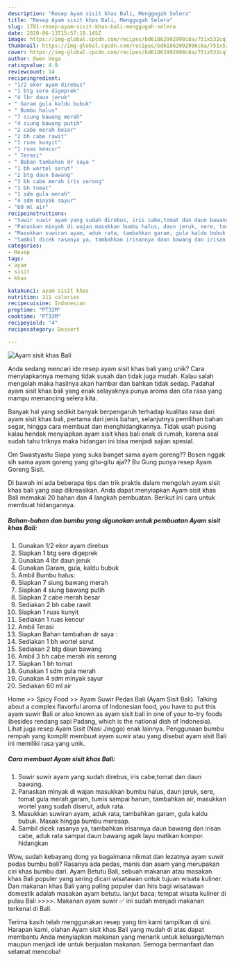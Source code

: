 ```yaml
---
description: "Resep Ayam sisit khas Bali, Menggugah Selera"
title: "Resep Ayam sisit khas Bali, Menggugah Selera"
slug: 1781-resep-ayam-sisit-khas-bali-menggugah-selera
date: 2020-06-13T15:57:19.145Z
image: https://img-global.cpcdn.com/recipes/bd61862992998c8a/751x532cq70/ayam-sisit-khas-bali-foto-resep-utama.jpg
thumbnail: https://img-global.cpcdn.com/recipes/bd61862992998c8a/751x532cq70/ayam-sisit-khas-bali-foto-resep-utama.jpg
cover: https://img-global.cpcdn.com/recipes/bd61862992998c8a/751x532cq70/ayam-sisit-khas-bali-foto-resep-utama.jpg
author: Owen Vega
ratingvalue: 4.9
reviewcount: 14
recipeingredient:
- "1/2 ekor ayam direbus"
- "1 btg sere digeprek"
- "4 lbr daun jeruk"
- " Garam gula kaldu bubuk"
- " Bumbu halus"
- "7 siung bawang merah"
- "4 siung bawang putih"
- "2 cabe merah besar"
- "2 bh cabe rawit"
- "1 ruas kunyit"
- "1 ruas kencur"
- " Terasi"
- " Bahan tambahan dr saya "
- "1 bh wortel serut"
- "2 btg daun bawang"
- "3 bh cabe merah iris serong"
- "1 bh tomat"
- "1 sdm gula merah"
- "4 sdm minyak sayur"
- "60 ml air"
recipeinstructions:
- "Suwir suwir ayam yang sudah direbus, iris cabe,tomat dan daun bawang."
- "Panaskan minyak di wajan masukkan bumbu halus, daun jeruk, sere, tomat gula merah,garam, tumis sampai harum, tambahkan air, masukkan wortel yang sudah diserut, aduk rata."
- "Masukkan suwiran ayam, aduk rata, tambahkan garam, gula kaldu bubuk. Masak hingga bumbu meresap."
- "Sambil dicek rasanya ya, tambahkan irisannya daun bawang dan irisan cabe, aduk rata sampai daun bawang agak layu matikan kompor. hidangkan"
categories:
- Resep
tags:
- ayam
- sisit
- khas

katakunci: ayam sisit khas 
nutrition: 211 calories
recipecuisine: Indonesian
preptime: "PT32M"
cooktime: "PT33M"
recipeyield: "4"
recipecategory: Dessert

---
```



![Ayam sisit khas Bali](https://img-global.cpcdn.com/recipes/bd61862992998c8a/751x532cq70/ayam-sisit-khas-bali-foto-resep-utama.jpg)

Anda sedang mencari ide resep ayam sisit khas bali yang unik? Cara menyiapkannya memang tidak susah dan tidak juga mudah. Kalau salah mengolah maka hasilnya akan hambar dan bahkan tidak sedap. Padahal ayam sisit khas bali yang enak selayaknya punya aroma dan cita rasa yang mampu memancing selera kita.

Banyak hal yang sedikit banyak berpengaruh terhadap kualitas rasa dari ayam sisit khas bali, pertama dari jenis bahan, selanjutnya pemilihan bahan segar, hingga cara membuat dan menghidangkannya. Tidak usah pusing kalau hendak menyiapkan ayam sisit khas bali enak di rumah, karena asal sudah tahu triknya maka hidangan ini bisa menjadi sajian spesial.

Om Swastyastu Siapa yang suka banget sama ayam goreng?? Bosen nggak sih sama ayam goreng yang gitu-gitu aja?? Bu Gung punya resep Ayam Goreng Sisit.


Di bawah ini ada beberapa tips dan trik praktis dalam mengolah ayam sisit khas bali yang siap dikreasikan. Anda dapat menyiapkan Ayam sisit khas Bali memakai 20 bahan dan 4 langkah pembuatan. Berikut ini cara untuk membuat hidangannya.

<!--inarticleads1-->

##### Bahan-bahan dan bumbu yang digunakan untuk pembuatan Ayam sisit khas Bali:

1. Gunakan 1/2 ekor ayam direbus
1. Siapkan 1 btg sere digeprek
1. Gunakan 4 lbr daun jeruk
1. Gunakan  Garam, gula, kaldu bubuk
1. Ambil  Bumbu halus:
1. Siapkan 7 siung bawang merah
1. Siapkan 4 siung bawang putih
1. Siapkan 2 cabe merah besar
1. Sediakan 2 bh cabe rawit
1. Siapkan 1 ruas kunyit
1. Sediakan 1 ruas kencur
1. Ambil  Terasi
1. Siapkan  Bahan tambahan dr saya :
1. Sediakan 1 bh wortel serut
1. Sediakan 2 btg daun bawang
1. Ambil 3 bh cabe merah iris serong
1. Siapkan 1 bh tomat
1. Gunakan 1 sdm gula merah
1. Gunakan 4 sdm minyak sayur
1. Sediakan 60 ml air


Home &gt;&gt; Spicy Food &gt;&gt; Ayam Suwir Pedas Bali (Ayam Sisit Bali). Talking about a complex flavorful aroma of Indonesian food, you have to put this ayam suwir Bali or also known as ayam sisit bali in one of your to-try foods (besides rendang sapi Padang, which is the national dish of Indonesia). Lihat juga resep Ayam Sisit (Nasi Jinggo) enak lainnya. Penggunaan bumbu rempah yang komplit membuat ayam suwir atau yang disebut ayam sisit Bali ini memiliki rasa yang unik. 

<!--inarticleads2-->

##### Cara membuat Ayam sisit khas Bali:

1. Suwir suwir ayam yang sudah direbus, iris cabe,tomat dan daun bawang.
1. Panaskan minyak di wajan masukkan bumbu halus, daun jeruk, sere, tomat gula merah,garam, tumis sampai harum, tambahkan air, masukkan wortel yang sudah diserut, aduk rata.
1. Masukkan suwiran ayam, aduk rata, tambahkan garam, gula kaldu bubuk. Masak hingga bumbu meresap.
1. Sambil dicek rasanya ya, tambahkan irisannya daun bawang dan irisan cabe, aduk rata sampai daun bawang agak layu matikan kompor. hidangkan


Wow, sudah kebayang dong ya bagaimana nikmat dan lezatnya ayam suwir pedas bumbu bali? Rasanya ada pedas, manis dan asam yang merupakan ciri khas bumbu dari. Ayam Betutu Bali, sebuah makanan atau masakan khas Bali populer yang sering dicari wisatawan untuk tujuan wisata kuliner. Dan makanan khas Bali yang paling populer dan hits bagi wisatawan domestik adalah masakan ayam betutu. lanjut baca; tempat wisata kuliner di pulau Bali &gt;&gt;&gt;&gt;. Makanan ayam suwir ✅ ini sudah menjadi makanan terkenal di Bali. 

Terima kasih telah menggunakan resep yang tim kami tampilkan di sini. Harapan kami, olahan Ayam sisit khas Bali yang mudah di atas dapat membantu Anda menyiapkan makanan yang menarik untuk keluarga/teman maupun menjadi ide untuk berjualan makanan. Semoga bermanfaat dan selamat mencoba!
